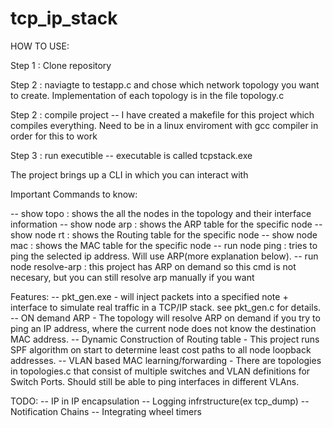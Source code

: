 # tcp_ip_stack

HOW TO USE:

Step 1 : Clone repository

Step 2 : naviagte to testapp.c and chose which network topology you want to create. Implementation of each topology is in the file topology.c

Step 2 : compile project
  -- I have created a makefile for this project which compiles everything. Need to be in a linux enviroment with gcc compiler in order for this to work
 
Step 3 : run executible
  -- executable is called tcpstack.exe
 
The project brings up a CLI in which you can interact with 

Important Commands to know:

-- show topo : shows the all the nodes in the topology and their interface information
-- show node <node-name> arp : shows the ARP table for the specific node
-- show node <node-name> rt : shows the Routing table for the specific node
-- show node <node-name> mac : shows the MAC table for the specific node
-- run node <node-name> ping <ip> : tries to ping the selected ip address. Will use ARP(more explanation below).
-- run node <node-name> resolve-arp <ip-address> : this project has ARP on demand so this cmd is not necesary, but you can still resolve arp manually if you want
  
Features:
-- pkt_gen.exe - will inject packets into a specified note + interface to simulate real traffic in a TCP/IP stack. see pkt_gen.c for details.
-- ON demand ARP - The topology will resolve ARP on demand if you try to ping an IP address, where the current node does not know the destination MAC address. 
-- Dynamic Construction of Routing table - This project runs SPF algorithm on start to determine least cost paths to all node loopback addresses.
-- VLAN based MAC learning/forwarding - There are topologies in topologies.c that consist of multiple switches and VLAN definitions for Switch Ports. Should still be able to      ping interfaces in different VLAns. 


TODO:
-- IP in IP encapsulation
-- Logging infrstructure(ex tcp_dump)
-- Notification Chains
-- Integrating wheel timers
